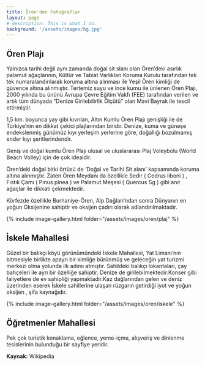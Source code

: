 ```yaml
---
title: Ören'den Fotoğraflar
layout: page
# description: This is what I do.
background: '/assets/images/bg.jpg'
---
```

## Ören Plajı
Yalnızca tarihi değil aynı zamanda doğal sit slanı olan Ören’deki asırlık palamut ağaçlarının, Kültür ve Tabiat Varlıkları Koruma Kurulu tarafından tek tek numaralandırılarak koruma altına alınması ile Yeşil Ören kimliği de güvence altına alınmıştır. Tertemiz suyu ve ince kumu ile ünlenen Ören Plajı, 2000 yılında bu ününü Avrupa Çevre Eğitim Vakfı (FEE) tarafından verilen ve artık tüm dünyada “Denize Girilebilirlik Ölçütü” olan Mavi Bayrak ile tescil ettirmiştir.

1,5 km. boyunca yay gibi kıvrılan, Altın Kumlu Ören Plajı genişliği ile de Türkiye’nin en dikkat çekici plajlarından biridir. Denize, kuma ve güneşe endekslenmiş günümüz kıyı yerleşim yerlerine göre, doğallığı bozulmamış ender kıyı şeritlerindendir.

Geniş ve doğal kumlu Ören Plajı ulusal ve uluslararası Plaj Voleybolu (World Beach Volley) için de çok idealdir.

Ören’deki doğal bitki örtüsü de ‘Doğal ve Tarihi Sit alanı’ kapsamında koruma altına alınmıştır. Zaten Ören Meydanı da özellikle Sedir ( Cedrus liboni ) , Fıstık Çamı ( Pinus pinea ) ve Palamut Meşesi ( Quercus Sg ) gibi anıt ağaçlar ile dikkati çekmektedir.

Körfezde özellikle Burhaniye-Ören, Alp Dağları’ndan sonra Dünyanın en yoğun Oksijenine sahiptir ve oksijen çadırı olarak adlandırılmaktadır.

{% include image-gallery.html folder="/assets/images/oren/plaj" %}
## İskele Mahallesi
Güzel bir balıkçı köyü görünümündeki İskele Mahallesi, Yat Limanı’nın bitmesiyle birlikte apayrı bir kimliğe bürünmüş ve geleceğin yat turizmi merkezi olma yolunda ilk adımı atmıştır. Sahildeki balıkçı lokantaları, çay bahçeleri ile ayrı bir özelliğe sahiptir. Denize de girilebilmektedir.Konser gibi
faliyetlere de ev sahipliği yapmaktadır.Kaz dağlarından gelen ve deniz üzerinden eserek İskele sahillerine ulaşan rüzgarın getirdiği iyot ve yoğun oksijen , şifa kaynağıdır.

{% include image-gallery.html folder="/assets/images/oren/iskele" %}
## Öğretmenler Mahallesi
Pek çok turistik konaklama, eğlence, yeme-içme, alışveriş ve dinlenme tesislerinin bulunduğu bir sayfiye yeridir.

**Kaynak:** Wikipedia


